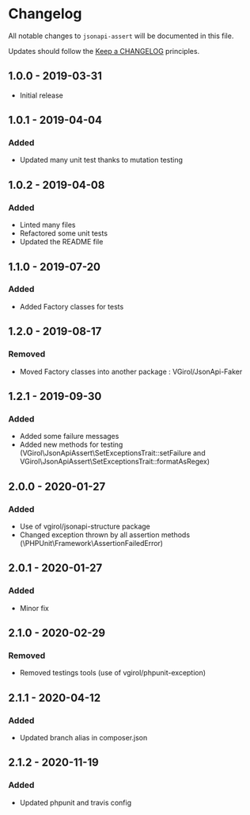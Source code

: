 # Changelog

All notable changes to `jsonapi-assert` will be documented in this file.

Updates should follow the [Keep a CHANGELOG](http://keepachangelog.com/) principles.

## 1.0.0 - 2019-03-31

- Initial release

## 1.0.1 - 2019-04-04

### Added

- Updated many unit test thanks to mutation testing

## 1.0.2 - 2019-04-08

### Added

- Linted many files
- Refactored some unit tests
- Updated the README file

## 1.1.0 - 2019-07-20

### Added

- Added Factory classes for tests

## 1.2.0 - 2019-08-17

### Removed

- Moved Factory classes into another package : VGirol/JsonApi-Faker

## 1.2.1 - 2019-09-30

### Added

- Added some failure messages
- Added new methods for testing (VGirol\JsonApiAssert\SetExceptionsTrait::setFailure and VGirol\JsonApiAssert\SetExceptionsTrait::formatAsRegex)

## 2.0.0 - 2020-01-27

### Added

- Use of vgirol/jsonapi-structure package
- Changed exception thrown by all assertion methods (\PHPUnit\Framework\AssertionFailedError)

## 2.0.1 - 2020-01-27

### Added

- Minor fix

## 2.1.0 - 2020-02-29

### Removed

- Removed testings tools (use of vgirol/phpunit-exception)

## 2.1.1 - 2020-04-12

### Added

- Updated branch alias in composer.json

## 2.1.2 - 2020-11-19

### Added

- Updated phpunit and travis config
